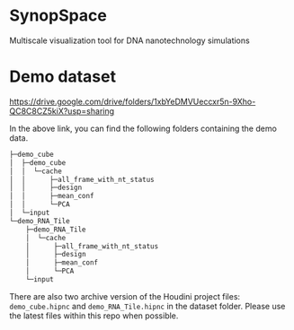 # SynopSpace
Multiscale visualization tool for DNA nanotechnology simulations 

# Demo dataset 

https://drive.google.com/drive/folders/1xbYeDMVUeccxr5n-9Xho-QC8C8CZ5kiX?usp=sharing

In the above link, you can find the following folders containing the demo data. 

```bash
├─demo_cube
│  ├─demo_cube
│  │  └─cache
│  │      ├─all_frame_with_nt_status
│  │      ├─design
│  │      ├─mean_conf
│  │      └─PCA
│  └─input
└─demo_RNA_Tile
    ├─demo_RNA_Tile
    │  └─cache
    │      ├─all_frame_with_nt_status
    │      ├─design
    │      ├─mean_conf
    │      └─PCA
    └─input
```

There are also two archive version of the Houdini project files: `demo_cube.hipnc` and `demo_RNA_Tile.hipnc` in the dataset folder. Please use the latest files within this repo when possible. 

